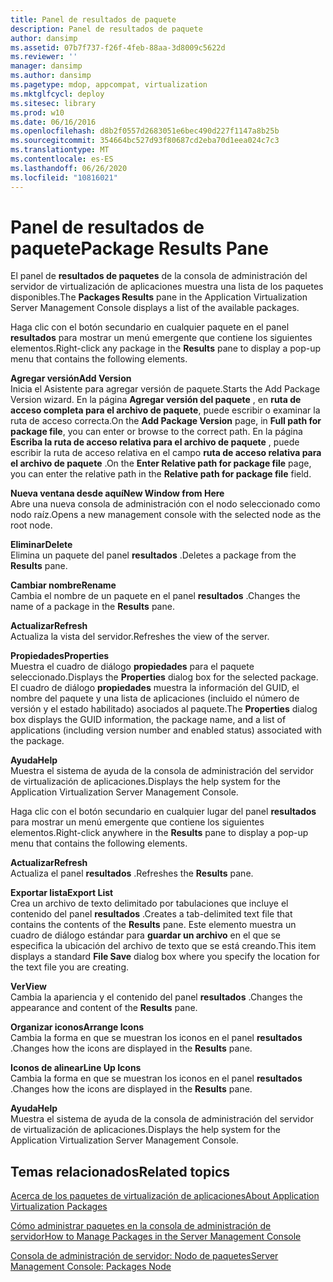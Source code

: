 ```yaml
---
title: Panel de resultados de paquete
description: Panel de resultados de paquete
author: dansimp
ms.assetid: 07b7f737-f26f-4feb-88aa-3d8009c5622d
ms.reviewer: ''
manager: dansimp
ms.author: dansimp
ms.pagetype: mdop, appcompat, virtualization
ms.mktglfcycl: deploy
ms.sitesec: library
ms.prod: w10
ms.date: 06/16/2016
ms.openlocfilehash: d8b2f0557d2683051e6bec490d227f1147a8b25b
ms.sourcegitcommit: 354664bc527d93f80687cd2eba70d1eea024c7c3
ms.translationtype: MT
ms.contentlocale: es-ES
ms.lasthandoff: 06/26/2020
ms.locfileid: "10816021"
---
```

# <span data-ttu-id="5b960-103">Panel de resultados de paquete</span><span class="sxs-lookup"><span data-stu-id="5b960-103">Package Results Pane</span></span>


<span data-ttu-id="5b960-104">El panel de **resultados de paquetes** de la consola de administración del servidor de virtualización de aplicaciones muestra una lista de los paquetes disponibles.</span><span class="sxs-lookup"><span data-stu-id="5b960-104">The **Packages Results** pane in the Application Virtualization Server Management Console displays a list of the available packages.</span></span>

<span data-ttu-id="5b960-105">Haga clic con el botón secundario en cualquier paquete en el panel **resultados** para mostrar un menú emergente que contiene los siguientes elementos.</span><span class="sxs-lookup"><span data-stu-id="5b960-105">Right-click any package in the **Results** pane to display a pop-up menu that contains the following elements.</span></span>

<a href="" id="add-version"></a>**<span data-ttu-id="5b960-106">Agregar versión</span><span class="sxs-lookup"><span data-stu-id="5b960-106">Add Version</span></span>**  
<span data-ttu-id="5b960-107">Inicia el Asistente para agregar versión de paquete.</span><span class="sxs-lookup"><span data-stu-id="5b960-107">Starts the Add Package Version wizard.</span></span> <span data-ttu-id="5b960-108">En la página **Agregar versión del paquete** , en **ruta de acceso completa para el archivo de paquete**, puede escribir o examinar la ruta de acceso correcta.</span><span class="sxs-lookup"><span data-stu-id="5b960-108">On the **Add Package Version** page, in **Full path for package file**, you can enter or browse to the correct path.</span></span> <span data-ttu-id="5b960-109">En la página **Escriba la ruta de acceso relativa para el archivo de paquete** , puede escribir la ruta de acceso relativa en el campo **ruta de acceso relativa para el archivo de paquete** .</span><span class="sxs-lookup"><span data-stu-id="5b960-109">On the **Enter Relative path for package file** page, you can enter the relative path in the **Relative path for package file** field.</span></span>

<a href="" id="new-window-from-here"></a>**<span data-ttu-id="5b960-110">Nueva ventana desde aquí</span><span class="sxs-lookup"><span data-stu-id="5b960-110">New Window from Here</span></span>**  
<span data-ttu-id="5b960-111">Abre una nueva consola de administración con el nodo seleccionado como nodo raíz.</span><span class="sxs-lookup"><span data-stu-id="5b960-111">Opens a new management console with the selected node as the root node.</span></span>

<a href="" id="delete"></a>**<span data-ttu-id="5b960-112">Eliminar</span><span class="sxs-lookup"><span data-stu-id="5b960-112">Delete</span></span>**  
<span data-ttu-id="5b960-113">Elimina un paquete del panel **resultados** .</span><span class="sxs-lookup"><span data-stu-id="5b960-113">Deletes a package from the **Results** pane.</span></span>

<a href="" id="rename"></a>**<span data-ttu-id="5b960-114">Cambiar nombre</span><span class="sxs-lookup"><span data-stu-id="5b960-114">Rename</span></span>**  
<span data-ttu-id="5b960-115">Cambia el nombre de un paquete en el panel **resultados** .</span><span class="sxs-lookup"><span data-stu-id="5b960-115">Changes the name of a package in the **Results** pane.</span></span>

<a href="" id="refresh"></a>**<span data-ttu-id="5b960-116">Actualizar</span><span class="sxs-lookup"><span data-stu-id="5b960-116">Refresh</span></span>**  
<span data-ttu-id="5b960-117">Actualiza la vista del servidor.</span><span class="sxs-lookup"><span data-stu-id="5b960-117">Refreshes the view of the server.</span></span>

<a href="" id="properties"></a>**<span data-ttu-id="5b960-118">Propiedades</span><span class="sxs-lookup"><span data-stu-id="5b960-118">Properties</span></span>**  
<span data-ttu-id="5b960-119">Muestra el cuadro de diálogo **propiedades** para el paquete seleccionado.</span><span class="sxs-lookup"><span data-stu-id="5b960-119">Displays the **Properties** dialog box for the selected package.</span></span> <span data-ttu-id="5b960-120">El cuadro de diálogo **propiedades** muestra la información del GUID, el nombre del paquete y una lista de aplicaciones (incluido el número de versión y el estado habilitado) asociados al paquete.</span><span class="sxs-lookup"><span data-stu-id="5b960-120">The **Properties** dialog box displays the GUID information, the package name, and a list of applications (including version number and enabled status) associated with the package.</span></span>

<a href="" id="help"></a>**<span data-ttu-id="5b960-121">Ayuda</span><span class="sxs-lookup"><span data-stu-id="5b960-121">Help</span></span>**  
<span data-ttu-id="5b960-122">Muestra el sistema de ayuda de la consola de administración del servidor de virtualización de aplicaciones.</span><span class="sxs-lookup"><span data-stu-id="5b960-122">Displays the help system for the Application Virtualization Server Management Console.</span></span>

<span data-ttu-id="5b960-123">Haga clic con el botón secundario en cualquier lugar del panel **resultados** para mostrar un menú emergente que contiene los siguientes elementos.</span><span class="sxs-lookup"><span data-stu-id="5b960-123">Right-click anywhere in the **Results** pane to display a pop-up menu that contains the following elements.</span></span>

<a href="" id="refresh"></a>**<span data-ttu-id="5b960-124">Actualizar</span><span class="sxs-lookup"><span data-stu-id="5b960-124">Refresh</span></span>**  
<span data-ttu-id="5b960-125">Actualiza el panel **resultados** .</span><span class="sxs-lookup"><span data-stu-id="5b960-125">Refreshes the **Results** pane.</span></span>

<a href="" id="export-list"></a>**<span data-ttu-id="5b960-126">Exportar lista</span><span class="sxs-lookup"><span data-stu-id="5b960-126">Export List</span></span>**  
<span data-ttu-id="5b960-127">Crea un archivo de texto delimitado por tabulaciones que incluye el contenido del panel **resultados** .</span><span class="sxs-lookup"><span data-stu-id="5b960-127">Creates a tab-delimited text file that contains the contents of the **Results** pane.</span></span> <span data-ttu-id="5b960-128">Este elemento muestra un cuadro de diálogo estándar para **guardar un archivo** en el que se especifica la ubicación del archivo de texto que se está creando.</span><span class="sxs-lookup"><span data-stu-id="5b960-128">This item displays a standard **File Save** dialog box where you specify the location for the text file you are creating.</span></span>

<a href="" id="view"></a>**<span data-ttu-id="5b960-129">Ver</span><span class="sxs-lookup"><span data-stu-id="5b960-129">View</span></span>**  
<span data-ttu-id="5b960-130">Cambia la apariencia y el contenido del panel **resultados** .</span><span class="sxs-lookup"><span data-stu-id="5b960-130">Changes the appearance and content of the **Results** pane.</span></span>

<a href="" id="arrange-icons"></a>**<span data-ttu-id="5b960-131">Organizar iconos</span><span class="sxs-lookup"><span data-stu-id="5b960-131">Arrange Icons</span></span>**  
<span data-ttu-id="5b960-132">Cambia la forma en que se muestran los iconos en el panel **resultados** .</span><span class="sxs-lookup"><span data-stu-id="5b960-132">Changes how the icons are displayed in the **Results** pane.</span></span>

<a href="" id="line-up-icons"></a>**<span data-ttu-id="5b960-133">Iconos de alinear</span><span class="sxs-lookup"><span data-stu-id="5b960-133">Line Up Icons</span></span>**  
<span data-ttu-id="5b960-134">Cambia la forma en que se muestran los iconos en el panel **resultados** .</span><span class="sxs-lookup"><span data-stu-id="5b960-134">Changes how the icons are displayed in the **Results** pane.</span></span>

<a href="" id="help"></a>**<span data-ttu-id="5b960-135">Ayuda</span><span class="sxs-lookup"><span data-stu-id="5b960-135">Help</span></span>**  
<span data-ttu-id="5b960-136">Muestra el sistema de ayuda de la consola de administración del servidor de virtualización de aplicaciones.</span><span class="sxs-lookup"><span data-stu-id="5b960-136">Displays the help system for the Application Virtualization Server Management Console.</span></span>

## <span data-ttu-id="5b960-137">Temas relacionados</span><span class="sxs-lookup"><span data-stu-id="5b960-137">Related topics</span></span>


[<span data-ttu-id="5b960-138">Acerca de los paquetes de virtualización de aplicaciones</span><span class="sxs-lookup"><span data-stu-id="5b960-138">About Application Virtualization Packages</span></span>](about-application-virtualization-packages.md)

[<span data-ttu-id="5b960-139">Cómo administrar paquetes en la consola de administración de servidor</span><span class="sxs-lookup"><span data-stu-id="5b960-139">How to Manage Packages in the Server Management Console</span></span>](how-to-manage-packages-in-the-server-management-console.md)

[<span data-ttu-id="5b960-140">Consola de administración de servidor: Nodo de paquetes</span><span class="sxs-lookup"><span data-stu-id="5b960-140">Server Management Console: Packages Node</span></span>](server-management-console-packages-node.md)

 

 





